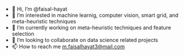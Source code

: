 - 👋 Hi, I’m @faisal-hayat
- 👀 I’m interested in machine learnig, computer vision, smart grid, and meta-heuristic techniques
- 🌱 I’m currently working on meta-heuristic techniques and feature selection
- 💞️ I’m looking to collaborate on data science related projects
- 📫 How to reach me  m.faisalhayat3@mail.com

<!---
faisal-hayat/faisal-hayat is a ✨ special ✨ repository because its `README.md` (this file) appears on your GitHub profile.
You can click the Preview link to take a look at your changes.
--->
